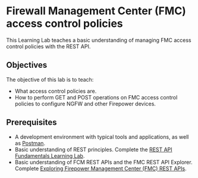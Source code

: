 # Firewall Management Center (FMC) access control policies

This Learning Lab teaches a basic understanding of managing FMC access control policies with the REST API.

## Objectives
The objective of this lab is to teach:

* What access control policies are.
* How to perform GET and POST operations on FMC access control policies to configure NGFW and other Firepower devices.

## Prerequisites

* A development environment with typical tools and applications, as well as [Postman](https://www.getpostman.com/).
* Basic understanding of REST principles. Complete the [REST API Fundamentals Learning Lab](https://learninglabs.cisco.com/tracks/devnet-beginner/rest-api-fundamentals/what-are-rest-apis/).
* Basic understanding of FCM REST APIs and the FMC REST API Explorer. Complete [Exploring Firepower Management Center (FMC) REST APIs](https://learninglabs.cisco.com/modules/Firepower/firepower-restapi-101/).
